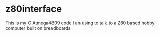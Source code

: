 z80interface
============

This is my C Atmega4809 code I an using to talk to a Z80 based hobby computer built on breadboards